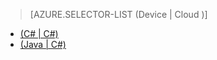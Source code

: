 > [AZURE.SELECTOR-LIST (Device | Cloud )]
- [(C# | C#)](/documentation/articles/iot-hub-csharp-csharp-c2d/)
- [(Java | C#)](/documentation/articles/iot-hub-java-csharp-c2d/)